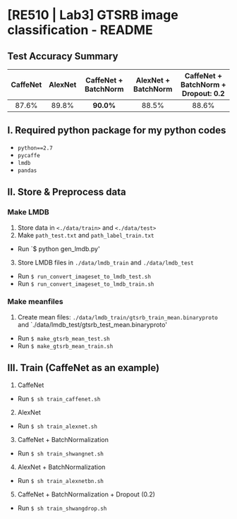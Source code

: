 # [RE510 | Lab3] GTSRB image classification - README
## Test Accuracy Summary
| CaffeNet | AlexNet | CaffeNet + BatchNorm | AlexNet + BatchNorm | CaffeNet + BatchNorm + Dropout: 0.2 |
| :---: | :---: | :---: | :---: | :---: |
| 87.6% | 89.8% | __90.0%__ | 88.5% | 88.6% |

## I. Required python package for my python codes
* `python==2.7`
* `pycaffe`
* `lmdb`
* `pandas`

## II. Store & Preprocess data

### Make LMDB
1. Store data in `<./data/train>` and `<./data/test>`
2. Make `path_test.txt` and `path_label_train.txt`
 * Run `$ python gen_lmdb.py'
3. Store LMDB files in `./data/lmdb_train` and `./data/lmdb_test`
  * Run `$ run_convert_imageset_to_lmdb_test.sh`  
  * Run `$ run_convert_imageset_to_lmdb_train.sh`

### Make meanfiles
1. Create mean files: `./data/lmdb_train/gtsrb_train_mean.binaryproto` and `./data/lmdb_test/gtsrb_test_mean.binaryproto'
  * Run `$ make_gtsrb_mean_test.sh`
  * Run `$ make_gtsrb_mean_train.sh`

## III. Train (CaffeNet as an example)
1. CaffeNet 
  * Run `$ sh train_caffenet.sh`
2. AlexNet
  * Run `$ sh train_alexnet.sh`
3. CaffeNet + BatchNormalization
  * Run `$ sh train_shwangnet.sh`
4. AlexNet + BatchNormalization
  * Run `$ sh train_alexnetbn.sh`
5. CaffeNet + BatchNormalization + Dropout (0.2)
  * Run `$ sh train_shwangdrop.sh`

